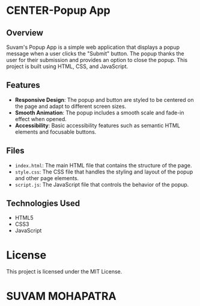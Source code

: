 # CENTER-Popup App

## Overview

Suvam's Popup App is a simple web application that displays a popup message when a user clicks the "Submit" button. The popup thanks the user for their submission and provides an option to close the popup. This project is built using HTML, CSS, and JavaScript.

## Features

- **Responsive Design**: The popup and button are styled to be centered on the page and adapt to different screen sizes.
- **Smooth Animation**: The popup includes a smooth scale and fade-in effect when opened.
- **Accessibility**: Basic accessibility features such as semantic HTML elements and focusable buttons.

## Files

- `index.html`: The main HTML file that contains the structure of the page.
- `style.css`: The CSS file that handles the styling and layout of the popup and other page elements.
- `script.js`: The JavaScript file that controls the behavior of the popup.


## Technologies Used

- HTML5
- CSS3
- JavaScript


# License
This project is licensed under the MIT License.

# SUVAM MOHAPATRA #